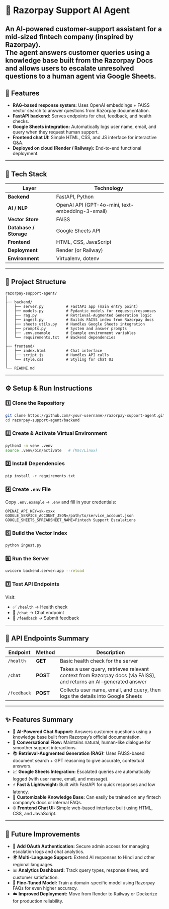 # 🏦 Razorpay Support AI Agent  

An AI-powered customer-support assistant for a mid-sized fintech company (inspired by Razorpay).  
The agent answers customer queries using a knowledge base built from the Razorpay Docs and allows users to escalate unresolved questions to a human agent via Google Sheets.  
---

## 🚀 Features
- **RAG-based response system:** Uses OpenAI embeddings + FAISS vector search to answer questions from Razorpay documentation.  
- **FastAPI backend:** Serves endpoints for chat, feedback, and health checks.  
- **Google Sheets integration:** Automatically logs user name, email, and query when they request human support.  
- **Frontend chat UI:** Simple HTML, CSS, and JS interface for interactive Q&A.  
- **Deployed on cloud (Render / Railway):** End-to-end functional deployment.  
---

## 🧠 Tech Stack

| Layer | Technology |
|--------|-------------|
| **Backend** | FastAPI, Python |
| **AI / NLP** | OpenAI API (GPT-4o-mini, text-embedding-3-small) |
| **Vector Store** | FAISS |
| **Database / Storage** | Google Sheets API |
| **Frontend** | HTML, CSS, JavaScript |
| **Deployment** | Render (or Railway) |
| **Environment** | Virtualenv, dotenv |
---

## 📂 Project Structure
```
razorpay-support-agent/
│
├── backend/
│   ├── server.py          # FastAPI app (main entry point)
│   ├── models.py          # Pydantic models for requests/responses
│   ├── rag.py             # Retrieval-Augmented Generation logic
│   ├── ingest.py          # Builds FAISS index from Razorpay docs
│   ├── sheets_utils.py    # Handles Google Sheets integration
│   ├── prompts.py         # System and answer prompts
│   ├── .env.example       # Example environment variables
│   └── requirements.txt   # Backend dependencies
│
├── frontend/
│   ├── index.html         # Chat interface
│   ├── script.js          # Handles API calls
│   └── style.css          # Styling for chat UI
│
└── README.md
```
---

## ⚙️ Setup & Run Instructions

### 1️⃣ Clone the Repository
```bash
git clone https://github.com/<your-username>/razorpay-support-agent.git
cd razorpay-support-agent/backend
```

### 2️⃣ Create & Activate Virtual Environment
```bash
python3 -m venv .venv
source .venv/bin/activate   # (Mac/Linux)
```

### 3️⃣ Install Dependencies
```bash
pip install -r requirements.txt
```

### 4️⃣ Create `.env` File
Copy `.env.example` → `.env` and fill in your credentials:
```
OPENAI_API_KEY=sk-xxxx
GOOGLE_SERVICE_ACCOUNT_JSON=/path/to/service_account.json
GOOGLE_SHEETS_SPREADSHEET_NAME=Fintech Support Escalations
```

### 5️⃣ Build the Vector Index
```bash
python ingest.py
```

### 6️⃣ Run the Server
```bash
uvicorn backend.server:app --reload
```

### 7️⃣ Test API Endpoints
Visit:
- ✅ `/health` → Health check  
- 💬 `/chat` → Chat endpoint  
- 🧾 `/feedback` → Submit feedback  
---

## 🧩 API Endpoints Summary

| Endpoint | Method | Description |
|-----------|--------|--------------|
| `/health` | **GET** | Basic health check for the server |
| `/chat` | **POST** | Takes a user query, retrieves relevant context from Razorpay docs (via FAISS), and returns an AI-generated answer |
| `/feedback` | **POST** | Collects user name, email, and query, then logs the details into Google Sheets |
---

## ✨ Features Summary

- 🤖 **AI-Powered Chat Support:** Answers customer questions using a knowledge base built from Razorpay’s official documentation.  
- 💬 **Conversational Flow:** Maintains natural, human-like dialogue for smoother support interactions.  
- 📚 **Retrieval-Augmented Generation (RAG):** Uses FAISS-based document search + GPT reasoning to give accurate, contextual answers.  
- 📈 **Google Sheets Integration:** Escalated queries are automatically logged (with user name, email, and message).  
- ⚡ **Fast & Lightweight:** Built with FastAPI for quick responses and low latency.  
- 🧠 **Customizable Knowledge Base:** Can easily be trained on any fintech company’s docs or internal FAQs.  
- 🌐 **Frontend Chat UI:** Simple web-based interface built using HTML, CSS, and JavaScript.  
---

## 🔮 Future Improvements

- 🧩 **Add OAuth Authentication:** Secure admin access for managing escalation logs and chat analytics.  
- 🌍 **Multi-Language Support:** Extend AI responses to Hindi and other regional languages.  
- 📊 **Analytics Dashboard:** Track query types, response times, and customer satisfaction.  
- 🧠 **Fine-Tuned Model:** Train a domain-specific model using Razorpay FAQs for even higher accuracy.  
- ☁️ **Improved Deployment:** Move from Render to Railway or Dockerize for production reliability.  

